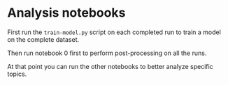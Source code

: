 # Analysis notebooks

First run the `train-model.py` script on each completed run to train a model on the complete dataset.

Then run notebook 0 first to perform post-processing on all the runs.

At that point you can run the other notebooks to better analyze specific topics.
